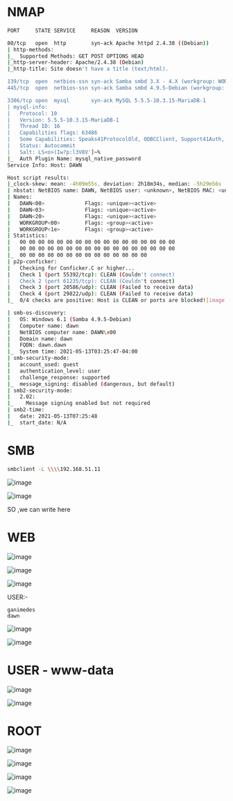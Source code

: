 
# NMAP
```bash
PORT     STATE SERVICE     REASON  VERSION

80/tcp   open  http        syn-ack Apache httpd 2.4.38 ((Debian))
| http-methods: 
|_  Supported Methods: GET POST OPTIONS HEAD
|_http-server-header: Apache/2.4.38 (Debian)
|_http-title: Site doesn't have a title (text/html).

139/tcp  open  netbios-ssn syn-ack Samba smbd 3.X - 4.X (workgroup: WORKGROUP)
445/tcp  open  netbios-ssn syn-ack Samba smbd 4.9.5-Debian (workgroup: WORKGROUP)

3306/tcp open  mysql       syn-ack MySQL 5.5.5-10.3.15-MariaDB-1
| mysql-info: 
|   Protocol: 10
|   Version: 5.5.5-10.3.15-MariaDB-1
|   Thread ID: 16
|   Capabilities flags: 63486
|   Some Capabilities: Speaks41ProtocolOld, ODBCClient, Support41Auth, ConnectWithDatabase, SupportsTransactions, SupportsLoadDataLocal, SupportsCompression, FoundRows, IgnoreSigpipes, InteractiveClient, Speaks41ProtocolNew, IgnoreSpaceBeforeParenthesis, DontAllowDatabaseTableColumn, LongColumnFlag, SupportsMultipleStatments, SupportsMultipleResults, SupportsAuthPlugins
|   Status: Autocommit
|   Salt: LS<o>(Iw?p:l3V8V']~%
|_  Auth Plugin Name: mysql_native_password
Service Info: Host: DAWN

Host script results:
|_clock-skew: mean: -4h09m55s, deviation: 2h18m34s, median: -5h29m56s
| nbstat: NetBIOS name: DAWN, NetBIOS user: <unknown>, NetBIOS MAC: <unknown> (unknown)
| Names:
|   DAWN<00>             Flags: <unique><active>
|   DAWN<03>             Flags: <unique><active>
|   DAWN<20>             Flags: <unique><active>
|   WORKGROUP<00>        Flags: <group><active>
|   WORKGROUP<1e>        Flags: <group><active>
| Statistics:
|   00 00 00 00 00 00 00 00 00 00 00 00 00 00 00 00 00
|   00 00 00 00 00 00 00 00 00 00 00 00 00 00 00 00 00
|_  00 00 00 00 00 00 00 00 00 00 00 00 00 00
| p2p-conficker: 
|   Checking for Conficker.C or higher...
|   Check 1 (port 55392/tcp): CLEAN (Couldn't connect)
|   Check 2 (port 61235/tcp): CLEAN (Couldn't connect)
|   Check 3 (port 20586/udp): CLEAN (Failed to receive data)
|   Check 4 (port 29822/udp): CLEAN (Failed to receive data)
|_  0/4 checks are positive: Host is CLEAN or ports are blocked![image](https://user-images.githubusercontent.com/68326057/118093601-4b7b7280-b3eb-11eb-86bd-65c5c1bdb3f8.png)

| smb-os-discovery: 
|   OS: Windows 6.1 (Samba 4.9.5-Debian)
|   Computer name: dawn
|   NetBIOS computer name: DAWN\x00
|   Domain name: dawn
|   FQDN: dawn.dawn
|_  System time: 2021-05-13T03:25:47-04:00
| smb-security-mode: 
|   account_used: guest
|   authentication_level: user
|   challenge_response: supported
|_  message_signing: disabled (dangerous, but default)
| smb2-security-mode: 
|   2.02: 
|_    Message signing enabled but not required
| smb2-time: 
|   date: 2021-05-13T07:25:48
|_  start_date: N/A
```

# SMB

```bash
smbclient -L \\\\192.168.51.11
```


![image](https://user-images.githubusercontent.com/68326057/118093042-7e713680-b3ea-11eb-914e-c4cfc59b4e93.png)

![image](https://user-images.githubusercontent.com/68326057/118093843-a44b0b00-b3eb-11eb-95d2-521304a645b4.png)


SO ,we can write here


# WEB

![image](https://user-images.githubusercontent.com/68326057/118094052-df4d3e80-b3eb-11eb-969a-337597be7b01.png)

![image](https://user-images.githubusercontent.com/68326057/118094078-e83e1000-b3eb-11eb-96ba-f40ca0020af8.png)

![image](https://user-images.githubusercontent.com/68326057/118096557-21c44a80-b3ef-11eb-99ec-596a585e6c9f.png)

USER:-
```
ganimedes
dawn
```

![image](https://user-images.githubusercontent.com/68326057/118096693-533d1600-b3ef-11eb-926b-e73316176413.png)


![image](https://user-images.githubusercontent.com/68326057/118096754-6819a980-b3ef-11eb-9b60-dc736067e8df.png)


# USER - www-data

![image](https://user-images.githubusercontent.com/68326057/118097102-d9f1f300-b3ef-11eb-99bb-76cdbc2b6709.png)

![image](https://user-images.githubusercontent.com/68326057/118097130-e413f180-b3ef-11eb-9056-2000c3276968.png)

# ROOT

![image](https://user-images.githubusercontent.com/68326057/118097236-0f96dc00-b3f0-11eb-82dc-58b3c7d60857.png)

![image](https://user-images.githubusercontent.com/68326057/118097639-9481f580-b3f0-11eb-99db-41f6e550c58c.png)

![image](https://user-images.githubusercontent.com/68326057/118097755-b54a4b00-b3f0-11eb-8469-4ea32be1b7ee.png)

![image](https://user-images.githubusercontent.com/68326057/118097773-ba0eff00-b3f0-11eb-8487-908eb0fc44a4.png)

